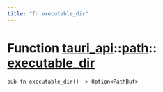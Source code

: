 ```yaml
---
title: "fn.executable_dir"
---
```


# Function [tauri_api](/docs/api/rust/tauri_api/../index.html)::​[path](/docs/api/rust/tauri_api/index.html)::​[executable_dir](/docs/api/rust/tauri_api/)

    pub fn executable_dir() -> Option<PathBuf>
      